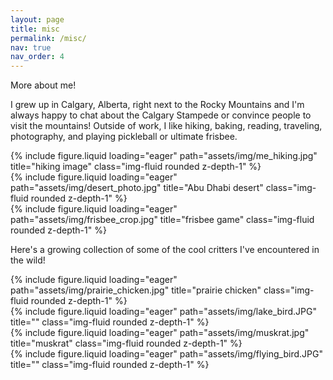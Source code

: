 ```yaml
---
layout: page
title: misc
permalink: /misc/
nav: true
nav_order: 4
---
```


More about me!

I grew up in Calgary, Alberta, right next to the Rocky Mountains and I'm always happy to chat about the Calgary Stampede or convince people to visit the mountains! Outside of work, I like hiking, baking, reading, traveling, photography, and playing pickleball or ultimate frisbee. 


<div class="row">
    <div class="col-sm mt-3 mt-md-0">
        {% include figure.liquid loading="eager" path="assets/img/me_hiking.jpg" title="hiking image" class="img-fluid rounded z-depth-1" %}
    </div>
    <div class="col-sm mt-3 mt-md-0">
        {% include figure.liquid loading="eager" path="assets/img/desert_photo.jpg" title="Abu Dhabi desert" class="img-fluid rounded z-depth-1" %}
    </div>
    <div class="col-sm mt-3 mt-md-0">
        {% include figure.liquid loading="eager" path="assets/img/frisbee_crop.jpg" title="frisbee game" class="img-fluid rounded z-depth-1" %}
    </div>
</div>


Here's a growing collection of some of the cool critters I've encountered in the wild!


<div class="row">
    <div class="col-sm mt-3 mt-md-0">
        {% include figure.liquid loading="eager" path="assets/img/prairie_chicken.jpg" title="prairie chicken" class="img-fluid rounded z-depth-1" %}
    </div>
    <div class="col-sm mt-3 mt-md-0">
        {% include figure.liquid loading="eager" path="assets/img/lake_bird.JPG" title="" class="img-fluid rounded z-depth-1" %}
    </div>
    <div class="col-sm mt-3 mt-md-0">
        {% include figure.liquid loading="eager" path="assets/img/muskrat.jpg" title="muskrat" class="img-fluid rounded z-depth-1" %}
    </div>
    <div class="col-sm mt-3 mt-md-0">
        {% include figure.liquid loading="eager" path="assets/img/flying_bird.JPG" title="" class="img-fluid rounded z-depth-1" %}
    </div>
</div>
